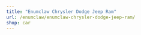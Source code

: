 ```yaml
---
title: "Enumclaw Chrysler Dodge Jeep Ram"
url: /enumclaw/enumclaw-chrysler-dodge-jeep-ram/
shop: car
---
```

